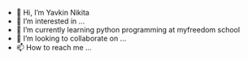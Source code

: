 - 👋 Hi, I’m Yavkin Nikita
- 👀 I’m interested in ...
- 🌱 I’m currently learning python programming at myfreedom school
- 💞️ I’m looking to collaborate on ...
- 📫 How to reach me ...

<!---
Nikstar92/Nikstar92 is a ✨ special ✨ repository because its `README.md` (this file) appears on your GitHub profile.
You can click the Preview link to take a look at your changes.
--->
